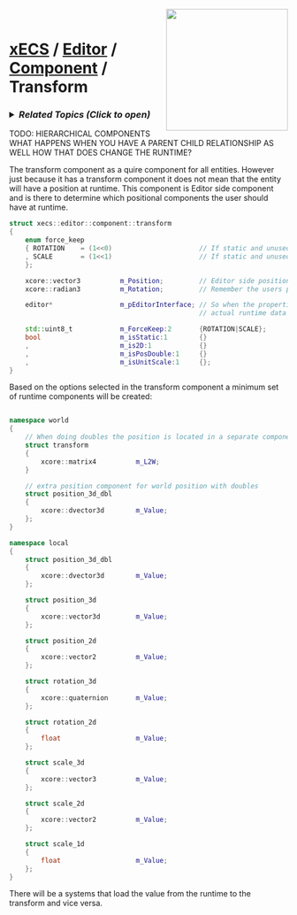 <img src="https://i.imgur.com/TyjrCTS.jpg" align="right" width="220px" /><br>
# [xECS](xecs.md) / [Editor](xecs_editor.md) / [Component](xecs_editor_component.md) / Transform

<h3><details><summary><i><b>Related Topics </b>(Click to open)</i></summary>

* [Component Serialization](xecs_component_serialization.md)
* [Component Properties](xecs_component_properties.md)
* [Component Typedef](xecs_component_typedef.md)
* [Scene entity references](ecs_scene_entity_references.md)
* [Scene Ranges](xecs_scene_ranges.md)
* [Scene file format, details about entities](xecs_scene_serialization_entity.md)
</details></h3>

TODO: HIERARCHICAL COMPONENTS WHAT HAPPENS WHEN YOU HAVE A PARENT CHILD RELATIONSHIP AS WELL HOW THAT DOES CHANGE THE RUNTIME?


The transform component as a quire component for all entities. However just because it has a transform component it does not mean that the entity will have a position at runtime. This component is Editor side component and is there to determine which positional components the user should have at runtime.

~~~cpp
struct xecs::editor::component::transform
{
    enum force_keep
    { ROTATION    = (1<<0)                      // If static and unused we still want to keep the rotation
    , SCALE       = (1<<1)                      // If static and unused we still want to keep the scale
    };

    xcore::vector3          m_Position;         // Editor side position for entities that don't have a position at all
    xcore::radian3          m_Rotation;         // Remember the users preferences on how to rotate the object

    editor*                 m_pEditorInterface; // So when the properties tries to get or set can reach the
                                                // actual runtime data

    std::uint8_t            m_ForceKeep:2       {ROTATION|SCALE};
    bool                    m_isStatic:1        {}
    ,                       m_is2D:1            {}
    ,                       m_isPosDouble:1     {}
    ,                       m_isUnitScale:1     {};
}
~~~

Based on the options selected in the transform component a minimum set of runtime components will be created:

~~~cpp

namespace world
{
    // When doing doubles the position is located in a separate component
    struct transform
    {
        xcore::matrix4          m_L2W;
    }

    // extra position component for world position with doubles
    struct position_3d_dbl
    {
        xcore::dvector3d        m_Value;
    };
}

namespace local
{
    struct position_3d_dbl
    {
        xcore::dvector3d        m_Value;
    };

    struct position_3d
    {
        xcore::vector3d         m_Value;
    };

    struct position_2d
    {
        xcore::vector2          m_Value;
    };

    struct rotation_3d
    {
        xcore::quaternion       m_Value;
    };

    struct rotation_2d
    {
        float                   m_Value;
    };

    struct scale_3d
    {
        xcore::vector3          m_Value;
    };

    struct scale_2d
    {
        xcore::vector2          m_Value;
    };

    struct scale_1d
    {
        float                   m_Value;
    };
}

~~~

There will be a systems that load the value from the runtime to the transform and vice versa. 
